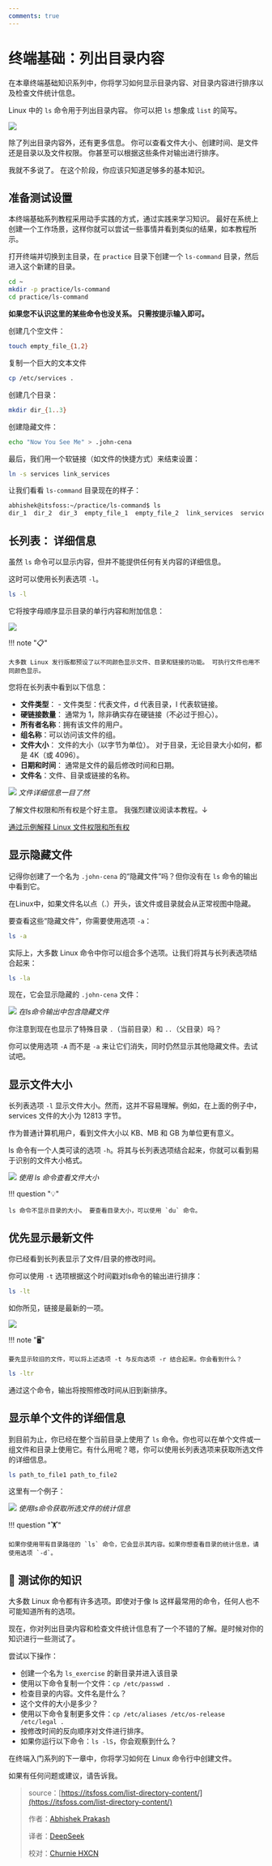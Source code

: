 ```yaml
---
comments: true
---
```


# 终端基础：列出目录内容

在本章终端基础知识系列中，你将学习如何显示目录内容、对目录内容进行排序以及检查文件统计信息。

Linux 中的 `ls` 命令用于列出目录内容。 你可以把 `ls` 想象成 `list` 的简写。

![](https://cdn.jsdelivr.net/gh/SDNURoboticsAILab/ImageBed@master/img/resources/linux/chapter3-ls-command-sample-output.png)

除了列出目录内容外，还有更多信息。 你可以查看文件大小、创建时间、是文件还是目录以及文件权限。 你甚至可以根据这些条件对输出进行排序。

我就不多说了。 在这个阶段，你应该只知道足够多的基本知识。

## 准备测试设置

本终端基础系列教程采用动手实践的方式，通过实践来学习知识。 最好在系统上创建一个工作场景，这样你就可以尝试一些事情并看到类似的结果，如本教程所示。

打开终端并切换到主目录，在 `practice` 目录下创建一个 `ls-command` 目录，然后进入这个新建的目录。

```Bash
cd ~
mkdir -p practice/ls-command
cd practice/ls-command
```

**如果您不认识这里的某些命令也没关系。 只需按提示输入即可。**

创建几个空文件：

```Bash
touch empty_file_{1,2}
```

复制一个巨大的文本文件

```Bash
cp /etc/services .
```

创建几个目录：

```Bash
mkdir dir_{1..3}
```

创建隐藏文件：

```Bash
echo "Now You See Me" > .john-cena
```

最后，我们用一个软链接（如文件的快捷方式）来结束设置：

```Bash
ln -s services link_services
```

让我们看看 `ls-command` 目录现在的样子：

```Bash
abhishek@itsfoss:~/practice/ls-command$ ls
dir_1  dir_2  dir_3  empty_file_1  empty_file_2  link_services  services
```

## 长列表： 详细信息

虽然 `ls` 命令可以显示内容，但并不能提供任何有关内容的详细信息。

这时可以使用长列表选项 `-l`。

```Bash
ls -l
```

它将按字母顺序显示目录的单行内容和附加信息：

![](https://cdn.jsdelivr.net/gh/SDNURoboticsAILab/ImageBed@master/img/resources/linux/chapter3-ls-command-long-listing.png)

!!! note "📋"

    大多数 Linux 发行版都预设了以不同颜色显示文件、目录和链接的功能。 可执行文件也用不同颜色显示。

您将在长列表中看到以下信息：

- **文件类型**： - 文件类型：代表文件，d 代表目录，l 代表软链接。
- **硬链接数量**： 通常为 1，除非确实存在硬链接（不必过于担心）。
- **所有者名称**：拥有该文件的用户。
- **组名称**：可以访问该文件的组。
- **文件大小**： 文件的大小（以字节为单位）。 对于目录，无论目录大小如何，都是 4K（或 4096）。
- **日期和时间**： 通常是文件的最后修改时间和日期。
- **文件名**：文件、目录或链接的名称。

![](https://cdn.jsdelivr.net/gh/SDNURoboticsAILab/ImageBed@master/img/resources/linux/chapter3-file-permission-explanation.webp)
*文件详细信息一目了然*

了解文件权限和所有权是个好主意。 我强烈建议阅读本教程。↓

[通过示例解释 Linux 文件权限和所有权](https://cn.linux-console.net/?p=20183)

## 显示隐藏文件

记得你创建了一个名为 `.john-cena` 的“隐藏文件”吗？但你没有在 `ls` 命令的输出中看到它。

在Linux中，如果文件名以点（.）开头，该文件或目录就会从正常视图中隐藏。

要查看这些“隐藏文件”，你需要使用选项 `-a`：

```Bash
ls -a
```

实际上，大多数 Linux 命令中你可以组合多个选项。让我们将其与长列表选项结合起来：

```Bash
ls -la
```

现在，它会显示隐藏的 `.john-cena` 文件：

![](https://cdn.jsdelivr.net/gh/SDNURoboticsAILab/ImageBed@master/img/resources/linux/chapter3-showing-hidden-files-with-ls-command.png)
*在ls命令输出中包含隐藏文件*

你注意到现在也显示了特殊目录 `.`（当前目录）和 `..`（父目录）吗？

你可以使用选项 `-A` 而不是 `-a` 来让它们消失，同时仍然显示其他隐藏文件。去试试吧。

## 显示文件大小

长列表选项 `-l` 显示文件大小。然而，这并不容易理解。例如，在上面的例子中， services 文件的大小为 12813 字节。

作为普通计算机用户，看到文件大小以 KB、MB 和 GB 为单位更有意义。

ls 命令有一个人类可读的选项 `-h`。将其与长列表选项结合起来，你就可以看到易于识别的文件大小格式。

![](https://cdn.jsdelivr.net/gh/SDNURoboticsAILab/ImageBed@master/img/resources/linux/chapter3-show-file-size-with-ls.png)
*使用 ls 命令查看文件大小*

!!! question "💡"

    ls 命令不显示目录的大小。 要查看目录大小，可以使用 `du` 命令。

## 优先显示最新文件

你已经看到长列表显示了文件/目录的修改时间。

你可以使用 `-t` 选项根据这个时间戳对ls命令的输出进行排序：

```Bash
ls -lt
```

如你所见，链接是最新的一项。

![](https://cdn.jsdelivr.net/gh/SDNURoboticsAILab/ImageBed@master/img/resources/linux/chapter3-ls-sort-by-time.png)

!!! note "🖥️"

    要先显示较旧的文件，可以将上述选项 -t 与反向选项 -r 结合起来。你会看到什么？

```Bash
ls -ltr
```

通过这个命令，输出将按照修改时间从旧到新排序。

## 显示单个文件的详细信息

到目前为止，你已经在整个当前目录上使用了 `ls` 命令。你也可以在单个文件或一组文件和目录上使用它。有什么用呢？嗯，你可以使用长列表选项来获取所选文件的详细信息。

```Bash
ls path_to_file1 path_to_file2
```

这里有一个例子：

![](https://cdn.jsdelivr.net/gh/SDNURoboticsAILab/ImageBed@master/img/resources/linux/chapter3-ls-command-on-some-files.png)
*使用ls命令获取所选文件的统计信息*

!!! question "🏋️"

    如果你使用带有目录路径的 `ls` 命令，它会显示其内容。如果你想查看目录的统计信息，请使用选项 `-d`。

## 📝 测试你的知识

大多数 Linux 命令都有许多选项。即使对于像 ls 这样最常用的命令，任何人也不可能知道所有的选项。

现在，你对列出目录内容和检查文件统计信息有了一个不错的了解。是时候对你的知识进行一些测试了。

尝试以下操作：

- 创建一个名为 `ls_exercise` 的新目录并进入该目录
- 使用以下命令复制一个文件：`cp /etc/passwd .`
- 检查目录的内容。文件名是什么？
- 这个文件的大小是多少？
- 使用以下命令复制更多文件：`cp /etc/aliases /etc/os-release /etc/legal .`
- 按修改时间的反向顺序对文件进行排序。
- 如果你运行以下命令：`ls -lS`，你会观察到什么？

在终端入门系列的下一章中，你将学习如何在 Linux 命令行中创建文件。

如果有任何问题或建议，请告诉我。

>source：[https://itsfoss.com/list-directory-content/](https://itsfoss.com/list-directory-content/)
>
>作者：[Abhishek Prakash](https://itsfoss.com/author/abhishek/)
>
>译者：[DeepSeek](https://chat.deepseek.com)
>
>校对：[Churnie HXCN](https://github.com/excniesNIED)